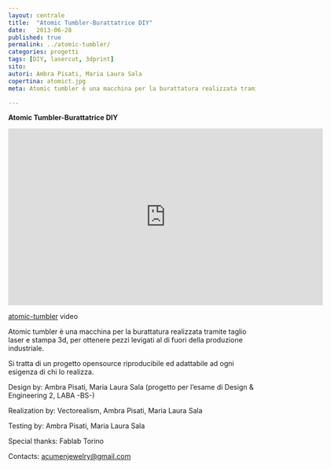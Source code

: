 ```yaml
---
layout: centrale
title:  "Atomic Tumbler-Burattatrice DIY"
date:   2013-06-28
published: true
permalink: ../atomic-tumbler/
categories: progetti
tags: [DIY, lasercut, 3dprint]
sito:
autori: Ambra Pisati, Maria Laura Sala
copertina: atomict.jpg
meta: Atomic tumbler è una macchina per la burattatura realizzata tramite taglio laser e stampa 3d, per ottenere pezzi levigati al di fuori della produzione industriale.

---
```

**Atomic Tumbler-Burattatrice DIY**

<iframe src="https://www.youtube.com/6n8QxyOTFD4" width="640" height="360" frameborder="0" webkitallowfullscreen mozallowfullscreen allowfullscreen></iframe>
<p><a href="https://www.youtube.com/watch?v=6n8QxyOTFD4">atomic-tumbler</a> video


Atomic tumbler è una macchina per la burattatura realizzata tramite taglio laser e stampa 3d, per ottenere pezzi levigati al di fuori della produzione industriale.

Si tratta di un progetto opensource riproducibile ed adattabile ad ogni esigenza di chi lo realizza.


Design by: Ambra Pisati, Maria Laura Sala (progetto per l’esame di Design & Engineering 2, LABA -BS-)

Realization by: Vectorealism, Ambra Pisati, Maria Laura Sala

Testing by: Ambra Pisati, Maria Laura Sala

Special thanks: Fablab Torino

Contacts: acumenjewelry@gmail.com
